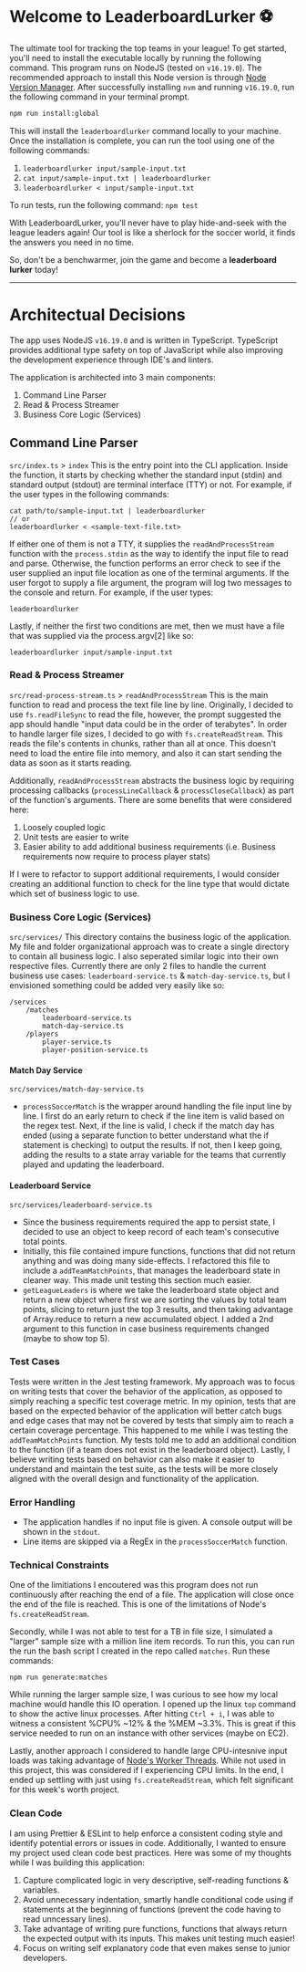 # Welcome to LeaderboardLurker :soccer:
The ultimate tool for tracking the top teams in your league!
To get started, you'll need to install the executable locally by running the following command. This program runs on NodeJS (tested on `v16.19.0`). The recommended approach to install this Node version is through [Node Version Manager](https://github.com/nvm-sh/nvm).
After successfully installing `nvm` and running `v16.19.0`, run the following command in your terminal prompt.
```bash
npm run install:global
```
This will install the `leaderboardlurker` command locally to your machine. Once the installation is complete, you can run the tool using one of the following commands:

1. `leaderboardlurker input/sample-input.txt`
2. `cat input/sample-input.txt | leaderboardlurker`
3. `leaderboardlurker < input/sample-input.txt`

To run tests, run the following command: `npm test`

With LeaderboardLurker, you'll never have to play hide-and-seek with the league leaders again! Our tool is like a sherlock for the soccer world, it finds the answers you need in no time.

So, don't be a benchwarmer, join the game and become a __leaderboard lurker__ today!
___
# Architectual Decisions
The app uses NodeJS `v16.19.0` and is written in TypeScript. TypeScript provides additional type safety on top of JavaScript while also improving the development experience through IDE's and linters.

The application is architected into 3 main components:
1. Command Line Parser
2. Read & Process Streamer
3. Business Core Logic (Services)
## Command Line Parser
`src/index.ts` > `index`
This is the entry point into the CLI application. Inside the function, it starts by checking whether the standard input (stdin) and standard output (stdout) are terminal interface (TTY) or not. For example, if the user types in the following commands:
```
cat path/to/sample-input.txt | leaderboardlurker
// or
leaderboardlurker < <sample-text-file.txt>
```
If either one of them is not a TTY, it supplies the `readAndProcessStream` function with the `process.stdin` as the way to identify the input file to read and parse.
Otherwise, the function performs an error check to see if the user supplied an input file location as one of the terminal arguments. If the user forgot to supply a file argument, the program will log two messages to the console and return. For example, if the user types:
```
leaderboardlurker
```
Lastly, if neither the first two conditions are met, then we must have a file that was supplied via the process.argv[2] like so:
```
leaderboardlurker input/sample-input.txt
```
### Read & Process Streamer
`src/read-process-stream.ts` > `readAndProcessStream`
This is the main function to read and process the text file line by line. Originally, I decided to use `fs.readFileSync` to read the file, however, the prompt suggested the app should handle "input data could be in the order of terabytes". In order to handle larger file sizes, I decided to go with `fs.createReadStream`. This reads the file's contents in chunks, rather than all at once. This doesn't need to load the entire file into memory, and also it can start sending the data as soon as it starts reading.

Additionally, `readAndProcessStream` abstracts the business logic by requiring processing callbacks (`processLineCallback` & `processCloseCallback`) as part of the function's arguments. There are some benefits that were considered here:
1. Loosely coupled logic
2. Unit tests are easier to write
3. Easier ability to add additional business requirements (i.e. Business requirements now require to process player stats)

If I were to refactor to support additional requirements, I would consider creating an additional function to check for the line type that would dictate which set of business logic to use.

### Business Core Logic (Services)
`src/services/`
This directory contains the business logic of the application. My file and folder organizational approach was to create a single directory to contain all business logic. I also seperated similar logic into their own respective files. Currently there are only 2 files to handle the current business use cases: `leaderboard-service.ts` & `match-day-service.ts`, but I envisioned something could be added very easily like so:
```
/services
    /matches
        leaderboard-service.ts
        match-day-service.ts
    /players
        player-service.ts
        player-position-service.ts
```

#### Match Day Service
`src/services/match-day-service.ts`
- `processSoccerMatch` is the wrapper around handling the file input line by line. I first do an early return to check if the line item is valid based on the regex test. Next, if the line is valid, I check if the match day has ended (using a separate function to better understand what the if statement is checking) to output the results. If not, then I keep going, adding the results to a state array variable for the teams that currently played and updating the leaderboard.

#### Leaderboard Service
`src/services/leaderboard-service.ts`
- Since the business requirements required the app to persist state, I decided to use an object to keep record of each team's consecutive total points.
- Initially, this file contained impure functions, functions that did not return anything and was doing many side-effects. I refactored this file to include a `addTeamMatchPoints`, that manages the leaderboard state in cleaner way. This made unit testing this section much easier.
- `getLeagueLeaders` is where we take the leaderboard state object and return a new object where first we are sorting the values by total team points, slicing to return just the top 3 results, and then taking advantage of Array.reduce to return a new accumulated object. I added a 2nd argument to this function in case business requirements changed (maybe to show top 5).

### Test Cases
Tests were written in the Jest testing framework. My approach was to focus on writing tests that cover the behavior of the application, as opposed to simply reaching a specific test coverage metric.
In my opinion, tests that are based on the expected behavior of the application will better catch bugs and edge cases that may not be covered by tests that simply aim to reach a certain coverage percentage. This happened to me while I was testing the `addTeamMatchPoints` function. My tests told me to add an additional condition to the function (if a team does not exist in the leaderboard object).
Lastly, I believe writing tests based on behavior can also make it easier to understand and maintain the test suite, as the tests will be more closely aligned with the overall design and functionality of the application.

### Error Handling
- The application handles if no input file is given. A console output will be shown in the `stdout`.
- Line items are skipped via a RegEx in the `processSoccerMatch` function.

### Technical Constraints
One of the limitiations I encoutered was this program does not run continuously after reaching the end of a file. The application will close once the end of the file is reached. This is one of the limitations of Node's `fs.createReadStream`.

Secondly, while I was not able to test for a TB in file size, I simulated a "larger" sample size with a million line item records. To run this, you can run the run the bash script I created in the repo called `matches`. Run these commands:
```
npm run generate:matches
```
While running the larger sample size, I was curious to see how my local machine would handle this IO operation. I opened up the linux `top` command to show the active linux processes. After hitting `Ctrl + i`, I was able to witness a consistent %CPU% ~12% & the %MEM ~3.3%. This is great if this service needed to run on an instance with other services (maybe on EC2).

Lastly, another approach I considered to handle large CPU-intesnive input loads was taking advantage of [Node's Worker Threads](https://nodejs.org/api/worker_threads.html#worker-threads). While not used in this project, this was considered if I experiencing CPU limits. In the end, I ended up settling with just using `fs.createReadStream`, which felt significant for this week's worth project.

### Clean Code
I am using Prettier & ESLint to help enforce a consistent coding style and identify potential errors or issues in code. Additionally, I wanted to ensure my project used clean code best practices. Here was some of my thoughts while I was building this application:
1. Capture complicated logic in very descriptive, self-reading functions & variables.
2. Avoid unnecessary indentation, smartly handle conditional code using if statements at the beginning of functions (prevent the code having to read unncessary lines).
3. Take advantage of writing pure functions, functions that always return the expected output with its inputs. This makes unit testing much easier!
4. Focus on writing self explanatory code that even makes sense to junior developers.
